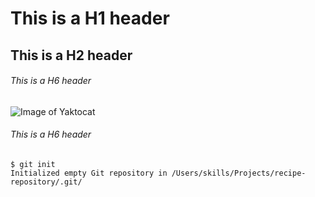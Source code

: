 # This is a H1 header
## This is a H2 header
###### This is a H6 header
![Image of Yaktocat](https://octodex.github.com/images/yaktocat.png)
###### This is a H6 header
```
$ git init
Initialized empty Git repository in /Users/skills/Projects/recipe-repository/.git/
```
